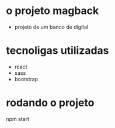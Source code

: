 # o projeto magback 
- projeto de um banco de digital 

# tecnoligas utilizadas 
- react 
- sass
- bootstrap

# rodando o projeto 

npm start 